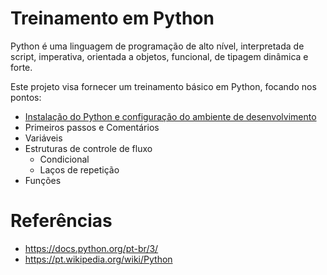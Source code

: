 # Treinamento em Python

Python é uma linguagem de programação de alto nível, interpretada de script, imperativa, orientada a objetos, funcional, de tipagem dinâmica e forte.

Este projeto visa fornecer um treinamento básico em Python, focando nos pontos:
- [Instalação do Python e configuração do ambiente de desenvolvimento](https://github.com/harielribeirof/treinamentoPython/blob/main/01%20-%20instalacao%20e%20configuracao/instalacao_config.md "Instalação do Python e configuração do ambiente de desenvolvimento")
- Primeiros passos e Comentários
- Variáveis
- Estruturas de controle de fluxo
	- Condicional
	- Laços de repetição
- Funções
# Referências
- https://docs.python.org/pt-br/3/
- https://pt.wikipedia.org/wiki/Python


